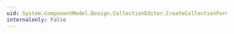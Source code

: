 ```yaml
---
uid: System.ComponentModel.Design.CollectionEditor.CreateCollectionForm
internalonly: False
---
```

